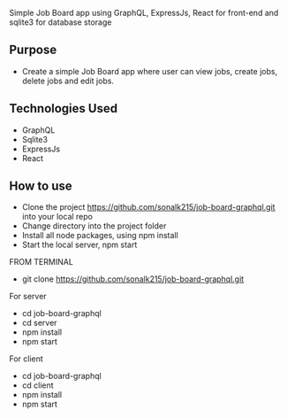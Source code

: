 Simple Job Board app using GraphQL, ExpressJs, React for front-end and sqlite3 for database storage

## **Purpose**

* Create a simple Job Board app where user can view jobs, create jobs, delete jobs and edit jobs.

## **Technologies Used**
* GraphQL
* Sqlite3
* ExpressJs
* React


## **How to use**
* Clone the project https://github.com/sonalk215/job-board-graphql.git into your local repo
* Change directory into the project folder
* Install all node packages, using npm install
* Start the local server, npm start

FROM TERMINAL
* git clone https://github.com/sonalk215/job-board-graphql.git

For server
* cd job-board-graphql
* cd server
* npm install
* npm start

For client
* cd job-board-graphql
* cd client
* npm install
* npm start
